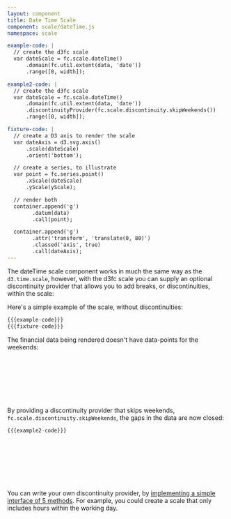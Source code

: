 ```yaml
---
layout: component
title: Date Time Scale
component: scale/dateTime.js
namespace: scale

example-code: |
  // create the d3fc scale
  var dateScale = fc.scale.dateTime()
      .domain(fc.util.extent(data, 'date'))
      .range([0, width]);

example2-code: |
  // create the d3fc scale
  var dateScale = fc.scale.dateTime()
      .domain(fc.util.extent(data, 'date'))
      .discontinuityProvider(fc.scale.discontinuity.skipWeekends())
      .range([0, width]);

fixture-code: |
  // create a D3 axis to render the scale
  var dateAxis = d3.svg.axis()
      .scale(dateScale)
      .orient('bottom');

  // create a series, to illustrate
  var point = fc.series.point()
      .xScale(dateScale)
      .yScale(yScale);

  // render both
  container.append('g')
        .datum(data)
        .call(point);

  container.append('g')
        .attr('transform', 'translate(0, 80)')
        .classed('axis', true)
        .call(dateAxis);
---
```


The dateTime scale component works in much the same way as the `d3.time.scale`, however, with the d3fc scale you can supply an optional discontinuity provider that allows you to add breaks, or discontinuities, within the scale:

Here's a simple example of the scale, without discontinuities:

```js
{{{example-code}}}
{{{fixture-code}}}
```

The financial data being rendered doesn't have data-points for the weekends:

<div id="scale_dateTime" class="chart" style="height: 100px"> </div>
<script type="text/javascript">
(function() {
    var f = createFixture('#scale_dateTime', null, 100, 15);
    var container = f.container, data = f.data
      yScale = f.yScale, width = f.dimensions.width;
    {{{example-code}}}
    {{{fixture-code}}}
}());
</script>

By providing a discontinuity provider that skips weekends, `fc.scale.discontinuity.skipWeekends`, the gaps in the data are now closed:

```js
{{{example2-code}}}
```

<div id="scale_dateTime2" class="chart" style="height: 100px"> </div>
<script type="text/javascript">
(function() {
    var f = createFixture('#scale_dateTime2', null, 100, 15);
    var container = f.container, data = f.data
      yScale = f.yScale, width = f.dimensions.width;
    {{{example2-code}}}
    {{{fixture-code}}}
}());
</script>

You can write your own discontinuity provider, by [implementing a simple interface of 5 methods]({{package.repository.url}}/blob/master/components/scale/discontinuity). For example, you could create a scale that only includes hours within the working day.


